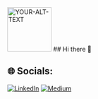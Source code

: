 <picture>
 <source media="(prefers-color-scheme: dark)" srcset="https://i.giphy.com/media/v1.Y2lkPTc5MGI3NjExMjE3Zmx5c2pic3hsM3dvYXZveHM5d3RpeTQwdnYwOTQzYXJjdnJnYSZlcD12MV9pbnRlcm5hbF9naWZfYnlfaWQmY3Q9cw/lP8xu5t2DLGG045H8F/giphy.gif" width="100">
 <source media="(prefers-color-scheme: light)" srcset="https://media.giphy.com/media/M9gbBd9nbDrOTu1Mqx/giphy.gif" width="100">
 <img alt="YOUR-ALT-TEXT" src="[YOUR-DEFAULT-IMAGE](https://i.giphy.com/media/v1.Y2lkPTc5MGI3NjExYnI0cDFmZ2thdzh1ZDlnZTN0Z24xN2ZwemRlbWljamtjOGlobHBldyZlcD12MV9pbnRlcm5hbF9naWZfYnlfaWQmY3Q9cw/M9gbBd9nbDrOTu1Mqx/giphy.gif)" width="100">
</picture>
## Hi there 👋

## 🌐 Socials:
[![LinkedIn](https://img.shields.io/badge/LinkedIn-%230077B5.svg?logo=linkedin&logoColor=white)](https://www.linkedin.com/in/kimjoshuaolit/) 
[![Medium](https://img.shields.io/badge/Medium-12100E?logo=medium&logoColor=white)](https://medium.com/@@van973vv)
<!--
**kimjoshuaolit/kimjoshuaolit** is a ✨ _special_ ✨ repository because its `README.md` (this file) appears on your GitHub profile.

Here are some ideas to get you started:

- 🔭 I’m currently working on ...
- 🌱 I’m currently learning ...
- 👯 I’m looking to collaborate on ...
- 🤔 I’m looking for help with ...
- 💬 Ask me about ...
- 📫 How to reach me: ...
- 😄 Pronouns: ...
- ⚡ Fun fact: ...
-->
